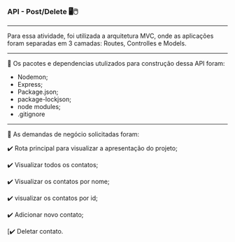 
### **API - Post/Delete** 🖥️🖱️

----

Para essa atividade, foi utilizada a arquitetura MVC, onde as aplicações foram separadas em 3 camadas: Routes, Controlles e Models. 

---
📁 Os pacotes e dependencias utulizados para construção dessa API foram: 

* Nodemon;
* Express;
* Package.json;
* package-lockjson;
* node modules;
* .gitignore
----

📝 As demandas de negócio solicitadas foram: 
 


✔️ Rota principal para visualizar a apresentação do projeto;

✔️ Visualizar todos os contatos;

✔️ Visualizar os contatos por nome;

✔️ visualizar os contatos por id;

✔️ Adicionar novo contato;

[✔️ Deletar contato. 

